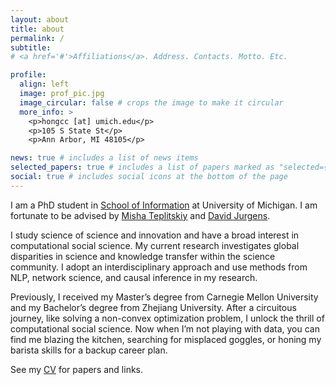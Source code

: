 ```yaml
---
layout: about
title: about
permalink: /
subtitle: 
# <a href='#'>Affiliations</a>. Address. Contacts. Motto. Etc.

profile:
  align: left
  image: prof_pic.jpg
  image_circular: false # crops the image to make it circular
  more_info: >
    <p>hongcc [at] umich.edu</p>
    <p>105 S State St</p>
    <p>Ann Arbor, MI 48105</p>

news: true # includes a list of news items
selected_papers: true # includes a list of papers marked as "selected={true}"
social: true # includes social icons at the bottom of the page
---
```



I am a PhD student in [School of Information](https://www.si.umich.edu/) at University of Michigan. I am fortunate to be advised by [Misha Teplitskiy](https://www.misha.mx/) and [David Jurgens](https://jurgens.people.si.umich.edu/). 

I study science of science and innovation and have a broad interest in computational social science. My current research investigates global disparities in science and knowledge transfer within the science community. I adopt an interdisciplinary approach and use methods from NLP, network science, and causal inference in my research.

Previously, I received my Master’s degree from Carnegie Mellon University and my Bachelor’s degree from Zhejiang University. After a circuitous journey, like solving a non-convex optimization problem, I unlock the thrill of computational social science. Now when I’m not playing with data, you can find me blazing the kitchen, searching for misplaced goggles, or honing my barista skills for a backup career plan.

See my [CV](assets/HongChen_CV.pdf) for papers and links.

<!-- Write your biography here. Tell the world about yourself. Link to your favorite [subreddit](http://reddit.com). You can put a picture in, too. The code is already in, just name your picture `prof_pic.jpg` and put it in the `img/` folder.

Put your address / P.O. box / other info right below your picture. You can also disable any of these elements by editing `profile` property of the YAML header of your `_pages/about.md`. Edit `_bibliography/papers.bib` and Jekyll will render your [publications page](/al-folio/publications/) automatically.

Link to your social media connections, too. This theme is set up to use [Font Awesome icons](https://fontawesome.com/) and [Academicons](https://jpswalsh.github.io/academicons/), like the ones below. Add your Facebook, Twitter, LinkedIn, Google Scholar, or just disable all of them. -->
